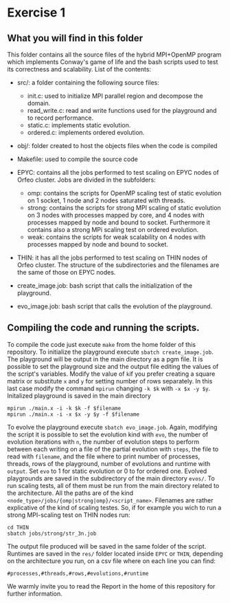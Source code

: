 # Exercise 1
## What you will find in this folder
This folder contains all the source files of the hybrid MPI+OpenMP program which implements Conway's game of life and the bash scripts used to test its correctness and scalability.
List of the contents:
* src/: a folder containing the following source files:
    * init.c: used to initialize MPI parallel region and decompose the domain.
    * read_write.c: read and write functions used for the playground and to record performance.
    * static.c: implements static evolution.
    * ordered.c: implements ordered evolution.

* obj/: folder created to host the objects files when the code is compiled

* Makefile: used to compile the source code

* EPYC: contains all the jobs performed to test scaling on EPYC nodes of Orfeo cluster. Jobs are divided in the subfolders:
    * omp: contains the scripts for OpenMP scaling test of static evolution on 1 socket, 1 node and 2 nodes saturated with threads.
    * strong: contains the scripts for strong MPI scaling of static evolution on 3 nodes with processes mapped by core, and 4 nodes with processes mapped by node and bound to socket. Furthermore it contains also a strong MPi scaling test on ordered evolution.
    * weak: contains the scripts for weak scalability on 4 nodes with processes mapped by node and bound to socket.
* THIN: it has all the jobs performed to test scaling on THIN nodes of Orfeo cluster. The structure of the subdirectories and the filenames are the same of those on EPYC nodes.

* create_image.job: bash script that calls the initialization of the playground.
* evo_image.job: bash script that calls the evolution of the playground.

## Compiling the code and running the scripts.
To compile the code just execute `make` from the home folder of this repository.
To initialize the playground execute `sbatch create_image.job`. The playground will be output in the main directory as a pgm file. It is possible to set the playground size and the output file editing the values of the script's variables. Modify the value of `k`if you prefer creating a square matrix or substitute `x`  and `y` for setting number of rows separately. In this last case modify the command `mpirun` changing `-k $k` with `-x $x -y $y`. Initalized playground is saved in the main directory

```
mpirun ./main.x -i -k $k -f $filename
mpirun ./main.x -i -x $x -y $y -f $filename
```

To evolve the playground execute `sbatch evo_image.job`. Again, modifying the script it is possible to set the evolution kind with `evo`, the number of evolution iterations with `n`, the number of evolution steps to perform between each writing on a file of the partial evolution with `steps`, the file to read with `filename`, and the file where to print number of processes, threads, rows of the playground, number of evolutions and runtime with `output`. Set `evo` to 1 for static evolution or 0 to for ordered one. Evolved playgrounds are saved in the subdirectory of the main directory `evos/`.
To run scaling tests, all of them must be run from the main directory related to the architecture. All the paths are of the kind `<node_type>/jobs/{omp|strong|omp}/<script_name>`. Filenames are rather explicative of the kind of scaling testes. So, if for example you wich to run a strong MPI-scaling test on THIN nodes run:
```
cd THIN
sbatch jobs/strong/str_3n.job
```
The output file produced will be saved in the same folder of the script. Runtimes are saved in the `res/` folder located inside `EPYC` or `THIN`, depending on the architecture you run, on a csv file where on each line you can find:
```
#processes,#threads,#rows,#evolutions,#runtime
```
We warmly invite you to read the Report in the home of this repository for further information.